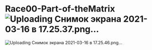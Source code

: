 # Race00-Part-of-theMatrix![Uploading Снимок экрана 2021-03-16 в 17.25.37.png…]()
![Uploading Снимок экрана 2021-03-16 в 17.25.46.png…]()
